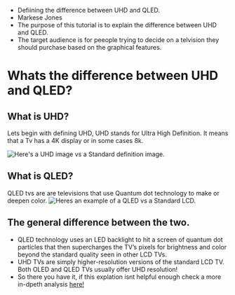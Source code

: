 * Defiining the difference between UHD and QLED.
* Markese Jones
* The purpose of this tutorial is to explain the difference between UHD and QLED.
* The target audience is for peeople trying to decide on a telvision they should purchase based on the graphical features.
# Whats the difference between UHD and QLED?
## __What is UHD__?
Lets begin with defining UHD, UHD stands for Ultra High Definition. It means that a Tv has a 4K display or in some cases 8k.

![Here's a UHD image vs a Standard definition image.](https://1401700980.rsc.cdn77.org/data/images/full/44354/4k-uhd-tv-vs-1080p-hdtv-side-by-side-comparison.jpg)
## **What is QLED**?
QLED tvs are are televisions that use Quantum dot technology to make or deepen color.
![Heres an example of a QLED vs a Standard LCD.](https://www.curvedview.com/wp-content/uploads/2020/11/2020-qled-tv-f05-2-color-volume-100-pc-2048x1124.jpg)

## The general difference between the two.
* QLED technology uses an LED backlight to hit a screen of quantum dot particles that then supercharges the TV’s pixels for brightness and color beyond the standard quality seen in other LCD TVs.
* UHD TVs are simply higher-resolution versions of the standard LCD TV. Both OLED and QLED TVs usually offer UHD resolution!
* So there you have it, if this explation isnt helpful enough check a more in-dpeth analysis [here!](https://www.youtube.com/watch?v=KwbxVlkp3TY)
